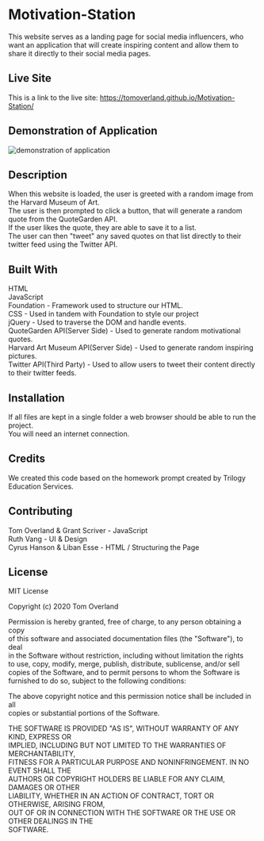 # Motivation-Station

This website serves as a landing page for social media influencers, who want an application that will create inspiring content and allow them to share it directly to their social media pages.

## Live Site

This is a link to the live site: https://tomoverland.github.io/Motivation-Station/

## Demonstration of Application

![demonstration of application](https://github.com/TomOverland/Motivation-Station/blob/master/assets/Motivation-Station-Demonstration.gif)

## Description

When this website is loaded, the user is greeted with a random image from the Harvard Museum of Art.  
The user is then prompted to click a button, that will generate a random quote from the QuoteGarden API.  
If the user likes the quote, they are able to save it to a list.  
The user can then "tweet" any saved quotes on that list directly to their twitter feed using the Twitter API.  

## Built With

HTML  
JavaScript  
Foundation - Framework used to structure our HTML.  
CSS - Used in tandem with Foundation to style our project  
jQuery - Used to traverse the DOM and handle events.  
QuoteGarden API(Server Side) - Used to generate random motivational quotes.  
Harvard Art Museum API(Server Side) - Used to generate random inspiring pictures.  
Twitter API(Third Party) - Used to allow users to tweet their content directly to their twitter feeds.   

## Installation

If all files are kept in a single folder a web browser should be able to run the project.  
You will need an internet connection.  

## Credits

We created this code based on the homework prompt created by Trilogy Education Services.  

## Contributing

Tom Overland & Grant Scriver - JavaScript  
Ruth Vang - UI & Design  
Cyrus Hanson & Liban Esse - HTML / Structuring the Page  

## License

MIT License  

Copyright (c) 2020 Tom Overland  

Permission is hereby granted, free of charge, to any person obtaining a copy  
of this software and associated documentation files (the "Software"), to deal  
in the Software without restriction, including without limitation the rights  
to use, copy, modify, merge, publish, distribute, sublicense, and/or sell  
copies of the Software, and to permit persons to whom the Software is  
furnished to do so, subject to the following conditions:  
  
The above copyright notice and this permission notice shall be included in all  
copies or substantial portions of the Software.  

THE SOFTWARE IS PROVIDED "AS IS", WITHOUT WARRANTY OF ANY KIND, EXPRESS OR  
IMPLIED, INCLUDING BUT NOT LIMITED TO THE WARRANTIES OF MERCHANTABILITY,  
FITNESS FOR A PARTICULAR PURPOSE AND NONINFRINGEMENT. IN NO EVENT SHALL THE  
AUTHORS OR COPYRIGHT HOLDERS BE LIABLE FOR ANY CLAIM, DAMAGES OR OTHER  
LIABILITY, WHETHER IN AN ACTION OF CONTRACT, TORT OR OTHERWISE, ARISING FROM,  
OUT OF OR IN CONNECTION WITH THE SOFTWARE OR THE USE OR OTHER DEALINGS IN THE  
SOFTWARE.
